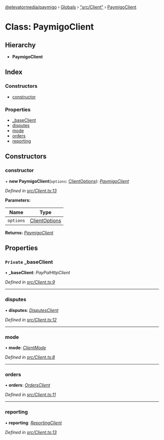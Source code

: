 [@elevatormedia/paymigo](../README.md) › [Globals](../globals.md) › ["src/Client"](../modules/_src_client_.md) › [PaymigoClient](_src_client_.paymigoclient.md)

# Class: PaymigoClient

## Hierarchy

-   **PaymigoClient**

## Index

### Constructors

-   [constructor](_src_client_.paymigoclient.md#constructor)

### Properties

-   [\_baseClient](_src_client_.paymigoclient.md#private-_baseclient)
-   [disputes](_src_client_.paymigoclient.md#disputes)
-   [mode](_src_client_.paymigoclient.md#mode)
-   [orders](_src_client_.paymigoclient.md#orders)
-   [reporting](_src_client_.paymigoclient.md#reporting)

## Constructors

### constructor

\+ **new PaymigoClient**(`options`: [ClientOptions](../modules/_src_types_client_.md#clientoptions)): _[PaymigoClient](_src_client_.paymigoclient.md)_

_Defined in [src/Client.ts:13](https://github.com/ELEVATORmedia/paymigo/blob/c28bc6c/src/Client.ts#L13)_

**Parameters:**

| Name      | Type                                                            |
| --------- | --------------------------------------------------------------- |
| `options` | [ClientOptions](../modules/_src_types_client_.md#clientoptions) |

**Returns:** _[PaymigoClient](_src_client_.paymigoclient.md)_

## Properties

### `Private` \_baseClient

• **\_baseClient**: _PayPalHttpClient_

_Defined in [src/Client.ts:9](https://github.com/ELEVATORmedia/paymigo/blob/c28bc6c/src/Client.ts#L9)_

---

### disputes

• **disputes**: _[DisputesClient](_src_lib_disputes_disputesclient_.disputesclient.md)_

_Defined in [src/Client.ts:12](https://github.com/ELEVATORmedia/paymigo/blob/c28bc6c/src/Client.ts#L12)_

---

### mode

• **mode**: _[ClientMode](../modules/_src_types_client_.md#clientmode)_

_Defined in [src/Client.ts:8](https://github.com/ELEVATORmedia/paymigo/blob/c28bc6c/src/Client.ts#L8)_

---

### orders

• **orders**: _[OrdersClient](_src_lib_orders_.ordersclient.md)_

_Defined in [src/Client.ts:11](https://github.com/ELEVATORmedia/paymigo/blob/c28bc6c/src/Client.ts#L11)_

---

### reporting

• **reporting**: _[ReportingClient](_src_lib_reporting_.reportingclient.md)_

_Defined in [src/Client.ts:13](https://github.com/ELEVATORmedia/paymigo/blob/c28bc6c/src/Client.ts#L13)_
